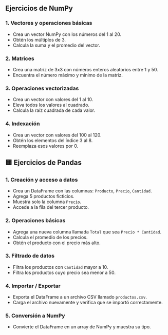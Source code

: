 
## Ejercicios de NumPy

### 1. Vectores y operaciones básicas
- Crea un vector NumPy con los números del 1 al 20.  
- Obtén los múltiplos de 3.  
- Calcula la suma y el promedio del vector.  

### 2. Matrices
- Crea una matriz de 3x3 con números enteros aleatorios entre 1 y 50.  
- Encuentra el número máximo y mínimo de la matriz.  

### 3. Operaciones vectorizadas
- Crea un vector con valores del 1 al 10.  
- Eleva todos los valores al cuadrado.  
- Calcula la raíz cuadrada de cada valor.  

### 4. Indexación
- Crea un vector con valores del 100 al 120.  
- Obtén los elementos del índice 3 al 8.  
- Reemplaza esos valores por 0.  


## 🟨 Ejercicios de Pandas

### 1. Creación y acceso a datos
- Crea un DataFrame con las columnas: `Producto`, `Precio`, `Cantidad`.  
- Agrega 5 productos ficticios.  
- Muestra solo la columna `Precio`.  
- Accede a la fila del tercer producto.  

### 2. Operaciones básicas
- Agrega una nueva columna llamada `Total` que sea `Precio * Cantidad`.  
- Calcula el promedio de los precios.  
- Obtén el producto con el precio más alto.  

### 3. Filtrado de datos
- Filtra los productos con `Cantidad` mayor a 10.  
- Filtra los productos cuyo precio sea menor a 50.  

### 4. Importar / Exportar
- Exporta el DataFrame a un archivo CSV llamado `productos.csv`.  
- Carga el archivo nuevamente y verifica que se importó correctamente.  

### 5. Conversión a NumPy
- Convierte el DataFrame en un array de NumPy y muestra su tipo.  

